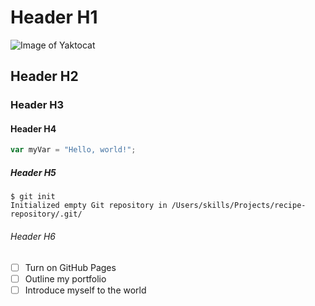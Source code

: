 # Header H1
![Image of Yaktocat](https://octodex.github.com/images/yaktocat.png)
## Header H2
### Header H3
#### Header H4
``` javascript
var myVar = "Hello, world!";
```
##### Header H5
```
$ git init
Initialized empty Git repository in /Users/skills/Projects/recipe-repository/.git/
```
###### Header H6
- [ ] Turn on GitHub Pages
- [ ] Outline my portfolio
- [ ] Introduce myself to the world
